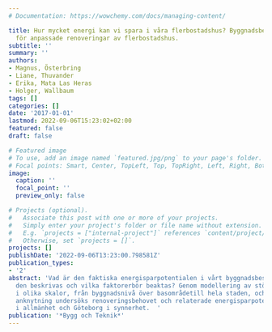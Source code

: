 ```yaml
---
# Documentation: https://wowchemy.com/docs/managing-content/

title: Hur mycket energi kan vi spara i våra flerbostadshus? Byggnadsbeståndsmodellering
  för anpassade renoveringar av flerbostadshus.
subtitle: ''
summary: ''
authors:
- Magnus, Österbring
- Liane, Thuvander
- Erika, Mata Las Heras
- Holger, Wallbaum
tags: []
categories: []
date: '2017-01-01'
lastmod: 2022-09-06T15:23:02+02:00
featured: false
draft: false

# Featured image
# To use, add an image named `featured.jpg/png` to your page's folder.
# Focal points: Smart, Center, TopLeft, Top, TopRight, Left, Right, BottomLeft, Bottom, BottomRight.
image:
  caption: ''
  focal_point: ''
  preview_only: false

# Projects (optional).
#   Associate this post with one or more of your projects.
#   Simply enter your project's folder or file name without extension.
#   E.g. `projects = ["internal-project"]` references `content/project/deep-learning/index.md`.
#   Otherwise, set `projects = []`.
projects: []
publishDate: '2022-09-06T13:23:00.798581Z'
publication_types:
- '2'
abstract: 'Vad är den faktiska energisparpotentialen i vårt byggnadsbestånd? Hur kan
  den beskrivas och vilka faktorerbör beaktas? Genom modellering av större byggnadsbestånd
  i olika skalor, från byggnadsnivå över basområdetill hela staden, och med geografisk
  anknytning undersöks renoveringsbehovet och relaterade energisparpotentialeri flerbostadshusbestånd
  i allmänhet och Göteborg i synnerhet.  '
publication: '*Bygg och Teknik*'
---
```

